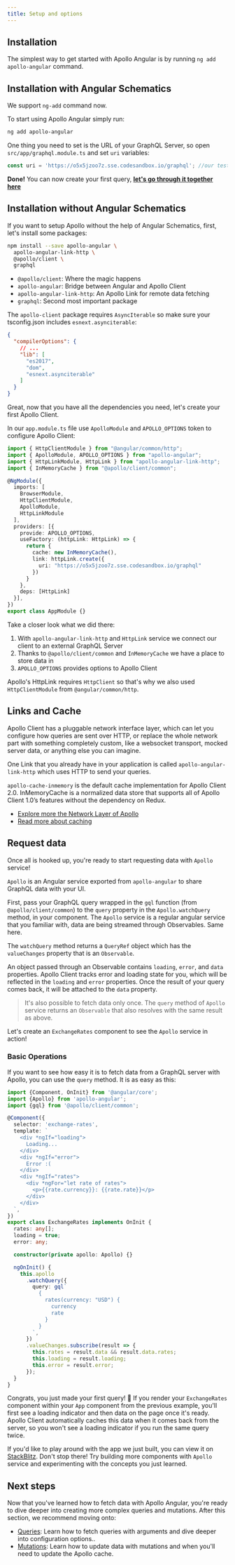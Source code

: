 ```yaml
---
title: Setup and options
---
```


## Installation

The simplest way to get started with Apollo Angular is by running `ng add apollo-angular` command.

## Installation with Angular Schematics

We support `ng-add` command now.

To start using Apollo Angular simply run:

```bash
ng add apollo-angular
```

One thing you need to set is the URL of your GraphQL Server, so open `src/app/graphql.module.ts` and set `uri` variables:

```typescript
const uri = 'https://o5x5jzoo7z.sse.codesandbox.io/graphql'; //our test Graphql Server which returns rates
```

**Done!** You can now create your first query, [**let's go through it together here**](#request-data)

## Installation without Angular Schematics

If you want to setup Apollo without the help of Angular Schematics, first, let's install some packages:

```bash
npm install --save apollo-angular \
  apollo-angular-link-http \
  @apollo/client \
  graphql
```

- `@apollo/client`: Where the magic happens
- `apollo-angular`: Bridge between Angular and Apollo Client
- `apollo-angular-link-http`: An Apollo Link for remote data fetching
- `graphql`: Second most important package

The `apollo-client` package requires `AsyncIterable` so make sure your tsconfig.json includes `esnext.asynciterable`:

```json
{
  "compilerOptions": {
    // ...
    "lib": [
      "es2017",
      "dom",
      "esnext.asynciterable"
    ]
  }
}
```

Great, now that you have all the dependencies you need, let's create your first Apollo Client.

In our `app.module.ts` file use `ApolloModule` and `APOLLO_OPTIONS` token to configure Apollo Client:

```ts
import { HttpClientModule } from "@angular/common/http";
import { ApolloModule, APOLLO_OPTIONS } from "apollo-angular";
import { HttpLinkModule, HttpLink } from "apollo-angular-link-http";
import { InMemoryCache } from "@apollo/client/common";

@NgModule({
  imports: [
    BrowserModule,
    HttpClientModule,
    ApolloModule,
    HttpLinkModule
  ],
  providers: [{
    provide: APOLLO_OPTIONS,
    useFactory: (httpLink: HttpLink) => {
      return {
        cache: new InMemoryCache(),
        link: httpLink.create({
          uri: "https://o5x5jzoo7z.sse.codesandbox.io/graphql"
        })
      }
    },
    deps: [HttpLink]
  }],
})
export class AppModule {}
```

Take a closer look what we did there:

1. With `apollo-angular-link-http` and `HttpLink` service we connect our client to an external GraphQL Server
1. Thanks to `@apollo/client/common` and `InMemoryCache` we have a place to store data in
1. `APOLLO_OPTIONS` provides options to Apollo Client

Apollo's HttpLink requires `HttpClient` so that's why we also used `HttpClientModule` from `@angular/common/http`.

## Links and Cache

Apollo Client has a pluggable network interface layer, which can let you configure how queries are sent over HTTP, or replace the whole network part with something completely custom, like a websocket transport, mocked server data, or anything else you can imagine.

One Link that you already have in your application is called `apollo-angular-link-http` which uses HTTP to send your queries.

`apollo-cache-inmemory` is the default cache implementation for Apollo Client 2.0. InMemoryCache is a normalized data store that supports all of Apollo Client 1.0’s features without the dependency on Redux.

- [Explore more the Network Layer of Apollo](/basics/network-layer/)
- [Read more about caching](/basics/caching/)

## Request data

Once all is hooked up, you're ready to start requesting data with `Apollo` service!

`Apollo` is an Angular service exported from `apollo-angular` to share GraphQL data with your UI.

First, pass your GraphQL query wrapped in the `gql` function (from `@apollo/client/common`) to the `query` property in the `Apollo.watchQuery` method, in your component.
The `Apollo` service is a regular angular service that you familiar with, data are being streamed through Observables. Same here.

The `watchQuery` method returns a `QueryRef` object which has the `valueChanges`
property that is an `Observable`.

An object passed through an Observable contains `loading`, `error`, and `data` properties. Apollo Client tracks error and loading state for you, which will be reflected in the `loading` and `error` properties. Once the result of your query comes back, it will be attached to the `data` property.

> It's also possible to fetch data only once. The `query` method of `Apollo` service returns an `Observable` that also resolves with the same result as
> above.

Let's create an `ExchangeRates` component to see the `Apollo` service in action!

### Basic Operations

If you want to see how easy it is to fetch data from a GraphQL server with Apollo, you can use the `query` method. It is as easy as this:

```ts
import {Component, OnInit} from '@angular/core';
import {Apollo} from 'apollo-angular';
import {gql} from '@apollo/client/common';

@Component({
  selector: 'exchange-rates',
  template: `
    <div *ngIf="loading">
      Loading...
    </div>
    <div *ngIf="error">
      Error :(
    </div>
    <div *ngIf="rates">
      <div *ngFor="let rate of rates">
        <p>{{rate.currency}}: {{rate.rate}}</p>
      </div>
    </div>
  `,
})
export class ExchangeRates implements OnInit {
  rates: any[];
  loading = true;
  error: any;

  constructor(private apollo: Apollo) {}

  ngOnInit() {
    this.apollo
      .watchQuery({
        query: gql`
          {
            rates(currency: "USD") {
              currency
              rate
            }
          }
        `,
      })
      .valueChanges.subscribe(result => {
        this.rates = result.data && result.data.rates;
        this.loading = result.loading;
        this.error = result.error;
      });
  }
}
```

Congrats, you just made your first query! 🎉 If you render your `ExchangeRates` component within your `App` component from the previous example, you'll first see a loading indicator and then data on the page once it's ready. Apollo Client automatically caches this data when it comes back from the server, so you won't see a loading indicator if you run the same query twice.

If you'd like to play around with the app we just built, you can view it on [StackBlitz](https://stackblitz.com/edit/basic-apollo-angular-app). Don't stop there! Try building more components with `Apollo` service and experimenting with the concepts you just learned.

## Next steps

Now that you've learned how to fetch data with Apollo Angular, you're ready to dive deeper into creating more complex queries and mutations. After this section, we recommend moving onto:

- [Queries](/basics/queries/): Learn how to fetch queries with arguments and dive deeper into configuration options..
- [Mutations](/basics/mutations/): Learn how to update data with mutations and when you'll need to update the Apollo cache.
